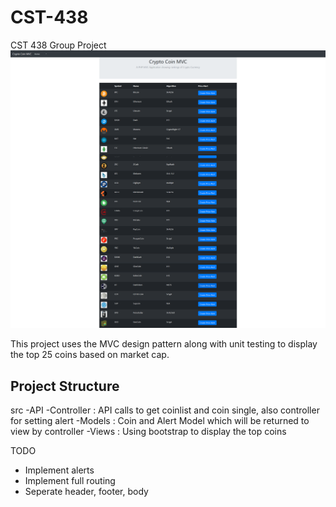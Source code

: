 # CST-438
CST 438 Group Project
![Alt text](image.png?raw=true "Crypto Coin MVC")

This project uses the MVC design pattern along with unit testing to display the top 25 coins based on market cap.

Project Structure
------------------
src
    -API
        -Controller : API calls to get coinlist and coin single, also controller for setting alert
        -Models : Coin and Alert Model which will be returned to view by controller
        -Views : Using bootstrap to display the top coins


TODO
- Implement alerts
- Implement full routing
- Seperate header, footer, body


